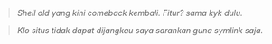 > *Shell old yang kini comeback kembali. Fitur? sama kyk dulu.*

> *Klo situs tidak dapat dijangkau saya sarankan guna symlink saja.*
